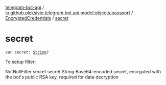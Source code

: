 [telegram-bot-api](../../index.md) / [io.github.oleksivio.telegram.bot.api.model.objects.passport](../index.md) / [EncryptedCredentials](index.md) / [secret](./secret.md)

# secret

`var secret: `[`String`](https://kotlinlang.org/api/latest/jvm/stdlib/kotlin/-string/index.html)`?`

To setup filter:

NotNullFilter secret secret String Base64-encoded secret, encrypted with the bot's public RSA key, required
for data decryption

